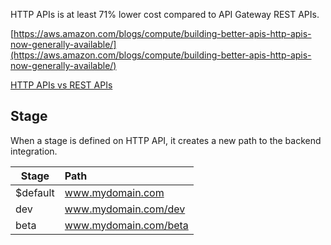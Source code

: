 HTTP APIs is at least 71% lower cost compared to API Gateway REST APIs.

[https://aws.amazon.com/blogs/compute/building-better-apis-http-apis-now-generally-available/](https://aws.amazon.com/blogs/compute/building-better-apis-http-apis-now-generally-available/)

[HTTP APIs vs REST APIs](https://docs.aws.amazon.com/apigateway/latest/developerguide/http-api-vs-rest.html)


## Stage 
When a stage is defined on HTTP API, it creates a new path to the backend integration. 

| Stage    |      Path     |  
|----------|:--------------|
| $default | www.mydomain.com | 
| dev |    www.mydomain.com/dev  |   
|beta | www.mydomain.com/beta |  
